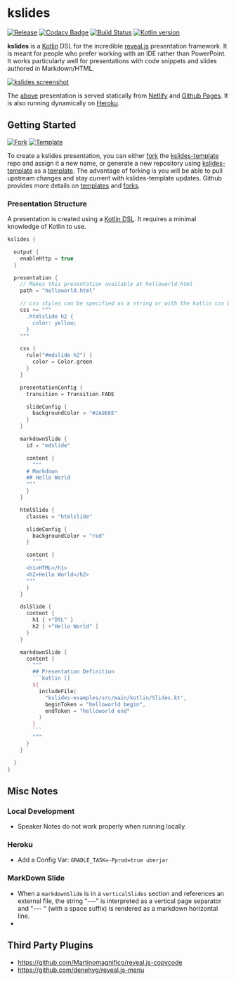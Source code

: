 # kslides

[![Release](https://jitpack.io/v/kslides/kslides.svg)](https://jitpack.io/#kslides/kslides)
[![Codacy Badge](https://app.codacy.com/project/badge/Grade/701fc37a847042d2ae2cd6e80075ff6f)](https://www.codacy.com/gh/kslides/kslides/dashboard?amp;utm_medium=referral&amp;utm_content=kslides/kslides&amp;utm_campaign=Badge_Grade)
[![Build Status](https://travis-ci.org/kslides/kslides.svg?branch=master)](https://travis-ci.org/kslides/kslides)
[![Kotlin version](https://img.shields.io/badge/kotlin-1.6.20-red?logo=kotlin)](http://kotlinlang.org)

**kslides** is a [Kotlin](https://kotlinlang.org) DSL for the incredible [reveal.js](https://revealjs.com) 
presentation framework. It is meant for people who prefer working with an IDE rather than PowerPoint. 
It works particularly well for presentations with code snippets and slides
authored in Markdown/HTML.

[![kslides screenshot](https://kslides.github.io/kslides/img/kslides-screenshot.png)](https://kslides.github.io/kslides/)

The [above](kslides-examples/src/main/kotlin/Slides.kt) presentation is served statically from
[Netlify](https://kslides.netlify.app)
and [Github Pages](https://kslides.github.io/kslides/).
It is also running dynamically on [Heroku](https://kslides-repo.herokuapp.com).

## Getting Started

[![Fork](https://img.shields.io/endpoint?color=%232A9EEE&logo=github&style=flat&url=https%3A%2F%2Fraw.githubusercontent.com%2Fkslides%2Fkslides%2Fmaster%2Fdocs%2Fshields%2Ffork.json)](https://github.com/kslides/kslides-template/fork)
[![Template](https://img.shields.io/endpoint?color=%232A9EEE&logo=github&style=flat&url=https%3A%2F%2Fraw.githubusercontent.com%2Fkslides%2Fkslides%2Fmaster%2Fdocs%2Fshields%2Ftemplate.json)](https://github.com/kslides/kslides-template/generate)

To create a kslides presentation, you can either [fork](https://github.com/kslides/kslides-template/fork) 
the [kslides-template](https://github.com/kslides/kslides-template) repo and assign it a new name, 
or generate a new repository using [kslides-template](https://github.com/kslides/kslides-template)
as a [template](https://github.com/kslides/kslides-template/generate). The advantage of forking is you 
will be able to pull upstream changes and stay current with kslides-template updates. Github provides more 
details on [templates](https://docs.github.com/en/repositories/creating-and-managing-repositories/creating-a-repository-from-a-template)
and [forks](https://docs.github.com/en/pull-requests/collaborating-with-pull-requests/working-with-forks/about-forks).


### Presentation Structure

A presentation is created using a [Kotlin DSL](https://medium.com/adobetech/building-elegant-dsls-with-kotlin-707726c5ed21). 
It requires a minimal knowledge of Kotlin to use. 

```kotlin
kslides {

  output {
    enableHttp = true
  }

  presentation {
    // Makes this presentation available at helloworld.html
    path = "helloworld.html"

    // css styles can be specified as a string or with the kotlin css DSL
    css += """
      .htmlslide h2 {
        color: yellow;
      }
    """

    css {
      rule("#mdslide h2") {
        color = Color.green
      }
    }

    presentationConfig {
      transition = Transition.FADE

      slideConfig {
        backgroundColor = "#2A9EEE"
      }
    }

    markdownSlide {
      id = "mdslide"

      content {
        """
      # Markdown
      ## Hello World
      """
      }
    }

    htmlSlide {
      classes = "htmlslide"

      slideConfig {
        backgroundColor = "red"
      }

      content {
        """
      <h1>HTML</h1>
      <h2>Hello World</h2>
      """
      }
    }

    dslSlide {
      content {
        h1 { +"DSL" }
        h2 { +"Hello World" }
      }
    }

    markdownSlide {
      content {
        """
        ## Presentation Definition    
        ```kotlin []
        ${
          includeFile(
            "kslides-examples/src/main/kotlin/Slides.kt",
            beginToken = "helloworld begin",
            endToken = "helloworld end"
          )
        }
        ```
        """
      }
    }

  }
}
```




## Misc Notes

### Local Development
* Speaker Notes do not work properly when running locally.

### Heroku 

* Add a Config Var: `GRADLE_TASK=-Pprod=true uberjar`

### MarkDown Slide 

* When a `markdownSlide` is in a `verticalSlides` section and references an external file, the string "---"
  is interpreted as a vertical page separator and "--- " (with a space suffix) is rendered as a markdown horizontal
  line.
* 
## Third Party Plugins

* https://github.com/Martinomagnifico/reveal.js-copycode
* https://github.com/denehyg/reveal.js-menu

